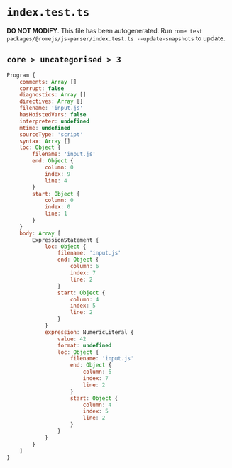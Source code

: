 # `index.test.ts`

**DO NOT MODIFY**. This file has been autogenerated. Run `rome test packages/@romejs/js-parser/index.test.ts --update-snapshots` to update.

## `core > uncategorised > 3`

```javascript
Program {
	comments: Array []
	corrupt: false
	diagnostics: Array []
	directives: Array []
	filename: 'input.js'
	hasHoistedVars: false
	interpreter: undefined
	mtime: undefined
	sourceType: 'script'
	syntax: Array []
	loc: Object {
		filename: 'input.js'
		end: Object {
			column: 0
			index: 9
			line: 4
		}
		start: Object {
			column: 0
			index: 0
			line: 1
		}
	}
	body: Array [
		ExpressionStatement {
			loc: Object {
				filename: 'input.js'
				end: Object {
					column: 6
					index: 7
					line: 2
				}
				start: Object {
					column: 4
					index: 5
					line: 2
				}
			}
			expression: NumericLiteral {
				value: 42
				format: undefined
				loc: Object {
					filename: 'input.js'
					end: Object {
						column: 6
						index: 7
						line: 2
					}
					start: Object {
						column: 4
						index: 5
						line: 2
					}
				}
			}
		}
	]
}
```
